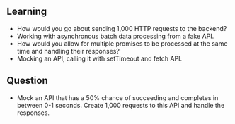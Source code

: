 ## Learning

- How would you go about sending 1,000 HTTP requests to the backend?
- Working with asynchronous batch data processing from a fake API.
- How would you allow for multiple promises to be processed at the same time and handling their responses?
- Mocking an API, calling it with setTimeout and fetch API.

## Question

- Mock an API that has a 50% chance of succeeding and completes in between 0-1 seconds. Create 1,000 requests to this API and handle the responses.

